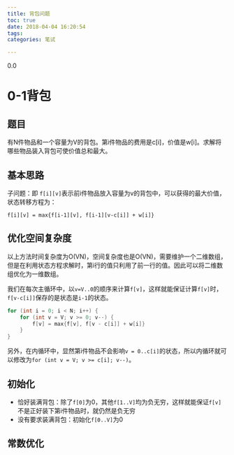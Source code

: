 ```yaml
---
title: 背包问题
toc: true
date: 2018-04-04 16:20:54
tags:
categories: 笔试

---
```


0.0

<!--more-->

# 0-1背包

## 题目

有N件物品和一个容量为V的背包。第i件物品的费用是c[i]，价值是w[i]。求解将哪些物品装入背包可使价值总和最大。

## 基本思路

子问题：即 ```f[i][v]```表示前i件物品放入容量为v的背包中，可以获得的最大价值，状态转移方程为：

```f[i][v] = max{f[i-1][v], f[i-1][v-c[i]] + w[i]}```

## 优化空间复杂度

以上方法时间复杂度为O(VN)，空间复杂度也是O(VN)，需要维护一个二维数组，但是在利用状态方程求解时，第i行的值只利用了前一行的值。因此可以将二维数组优化为一维数组。

我们在每次主循环中，以```v=V..0```的顺序来计算```f[v]```，这样就能保证计算```f[v]```时，```f[v-c[i]]```保存的是状态是```i-1```的状态。

```java
for (int i = 0; i < N; i++) {
    for (int v = V; v >= 0; v--) {
        f[v] = max{f[v], f[v - c[i]] + w[i]}
    }
}
```

另外，在内循环中，显然第i件物品不会影响```v = 0..c[i]```的状态，所以内循环就可以修改为```for (int v = V; v >= c[i]; v--)```。

## 初始化

- 恰好装满背包：除了```f[0]```为0，其他```f[1..V]```均为负无穷，这样就能保证```f[v]```不是正好装下第i件物品时，就仍然是负无穷
- 没有要求装满背包：初始化```f[0..V]```为0

## 常数优化

